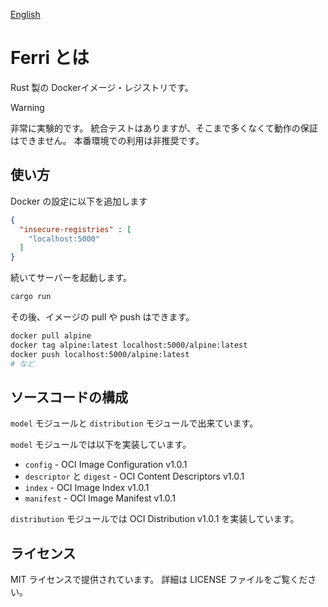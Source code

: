 [English](./README.en.md)

# Ferri とは

Rust 製の Dockerイメージ・レジストリです。

> [!WARNING]
> 非常に実験的です。
> 統合テストはありますが、そこまで多くなくて動作の保証はできません。
> 本番環境での利用は非推奨です。

## 使い方

Docker の設定に以下を追加します

```json
{
  "insecure-registries" : [
    "localhost:5000"
  ]
}
```

続いてサーバーを起動します。

```bash
cargo run
```

その後、イメージの pull や push はできます。

```bash
docker pull alpine
docker tag alpine:latest localhost:5000/alpine:latest
docker push localhost:5000/alpine:latest
# など
```

## ソースコードの構成

`model` モジュールと `distribution` モジュールで出来ています。

`model` モジュールでは以下を実装しています。

- `config` - OCI Image Configuration v1.0.1
- `descriptor` と `digest` - OCI Content Descriptors v1.0.1
- `index` - OCI Image Index v1.0.1
- `manifest` - OCI Image Manifest v1.0.1

`distribution` モジュールでは OCI Distribution v1.0.1 を実装しています。

## ライセンス

MIT ライセンスで提供されています。
詳細は LICENSE ファイルをご覧ください。
